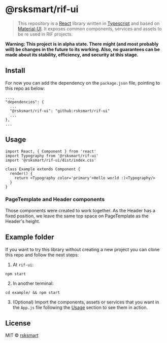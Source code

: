 # @rsksmart/rif-ui

> This repository is a [React](https://reactjs.org/) library written in [Typescript](https://www.typescriptlang.org/) and based on [Material-UI](https://material-ui.com/). It exposes common components, services and assets to be re used in RIF projects.

**Warning: This project is in alpha state. There might (and most probably will) be changes in the future to its working. Also, no guarantees can be made about its stability, efficiency, and security at this stage.**

## Install

For now you can add the dependency on the `package.json` file, pointing to this repo as below:
```
...,
"dependencies": {
  ...
  "@rsksmart/rif-ui": "github:rsksmart/rif-ui"
  ...
},
...
```

## Usage

```tsx
import React, { Component } from 'react'
import Typography from '@rsksmart/rif-ui'
import '@rsksmart/rif-ui/dist/index.css'

class Example extends Component {
  render() {
    return <Typography color='primary'>Hello world :)<Typography/>
  }
}
```

### PageTemplate and Header components
Those components were created to work together. As the Header has a fixed position, we leave the same top space on PageTemplate as the Header's height.

## Example folder
If you want to try this library without creating a new project you can clone this repo and follow the next steps:

1. At `rif-ui`:
  ```
  npm start
  ```
2. In another terminal:
  ```
  cd example/ && npm start
  ```

3. (Optional) Import the components, assets or services that you want in the `App.js` file following the [Usage](#usage) section to see them in action.

## License

MIT © [rsksmart](https://github.com/rsksmart)
